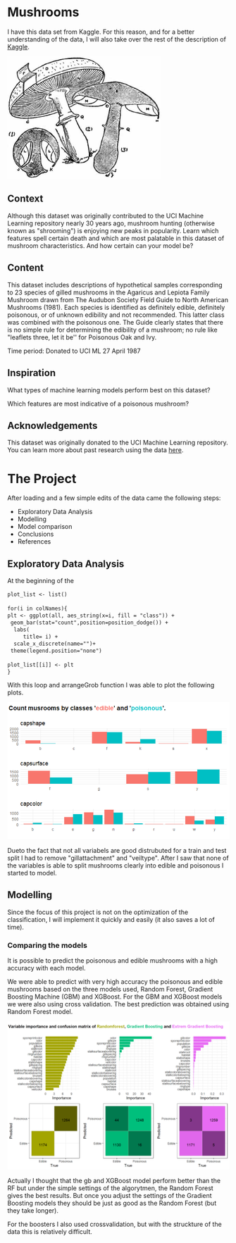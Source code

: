 # Mushrooms

I have this data set from Kaggle. For this reason, and for a better understanding of the data, I will also take over the rest of the description of [Kaggle](https://www.kaggle.com/uciml/mushroom-classification).

<img width="350" alt="portfolio_view" src="/images/Britannica_Mushroom_Pasture_Mushroom.jpg">

## Context
Although this dataset was originally contributed to the UCI Machine Learning repository nearly 30 years ago, mushroom hunting (otherwise known as "shrooming") is enjoying new peaks in popularity. Learn which features spell certain death and which are most palatable in this dataset of mushroom characteristics. And how certain can your model be?

## Content
This dataset includes descriptions of hypothetical samples corresponding to 23 species of gilled mushrooms in the Agaricus and Lepiota Family Mushroom drawn from The Audubon Society Field Guide to North American Mushrooms (1981). Each species is identified as definitely edible, definitely poisonous, or of unknown edibility and not recommended. This latter class was combined with the poisonous one. The Guide clearly states that there is no simple rule for determining the edibility of a mushroom; no rule like "leaflets three, let it be'' for Poisonous Oak and Ivy.

Time period: Donated to UCI ML 27 April 1987

## Inspiration
What types of machine learning models perform best on this dataset?

Which features are most indicative of a poisonous mushroom?

## Acknowledgements
This dataset was originally donated to the UCI Machine Learning repository. You can learn more about past research using the data [here](https://archive.ics.uci.edu/ml/datasets/Mushroom).

# The Project

After loading and a few simple edits of the data came the following steps:
* Exploratory Data Analysis
* Modelling
* Model comparison
* Conclusions
* References

## Exploratory Data Analysis
At the beginning of the

 ```
 plot_list <- list()

for(i in colNames){
plt <- ggplot(all, aes_string(x=i, fill = "class")) +
  geom_bar(stat="count",position=position_dodge()) +
   labs(
      title= i) +
   scale_x_discrete(name="")+
  theme(legend.position="none")

plot_list[[i]] <- plt
}
 ```
 
 With this loop and arrangeGrob function I was able to plot the following plots.
 
 <img width="750" alt="portfolio_view" src="/images/count.png">
 
Dueto the fact that not all variabels are good distrubuted for a train and test split I had to remove "gillattachment" and "veiltype". After I saw that none of the variables is able to split mushrooms clearly into edible and poisonous I started to model. 

## Modelling

Since the focus of this project is not on the optimization of the classification, I will implement it quickly and easily (it also saves a lot of time).

### Comparing the models
 It is possible to predict the poisonous and edible mushrooms with a high accuracy with each model. 

We were able to predict with very high accuracy the poisonous and edible mushrooms based on the three models used, Random Forest, Gradient Boosting Machine (GBM) and XGBoost. For the GBM and XGBoost models we were also using cross validation. The best prediction was obtained using Random Forest model.

<img width="750" alt="portfolio_view" src="/images/mushrooms.png">

Actually I thought that the gb and XGBoost model perform better than the RF but under the simple settings of the algorytmen, the Random Forest gives the best results. But once you adjust the settings of the Gradient Boosting models they should be just as good as the Random Forest (but they take longer).

For the boosters I also used crossvalidation, but with the struckture of the data this is relatively difficult. 
